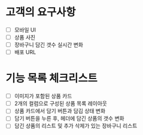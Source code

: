 # 고객의 요구사항

- [ ] 모바일 UI
- [ ] 상품 사진
- [ ] 장바구니 담긴 갯수 실시간 변화
- [ ] 배포 URL

# 기능 목록 체크리스트

- [ ] 이미지가 포함된 상품 카드
- [ ] 2개의 컬럼으로 구성된 상품 목록 레이아웃
- [ ] 상품 카드에서 담기 버튼과 담김 상태 변화
- [ ] 담기 버튼을 누른 후, 헤더에 담긴 상품의 갯수 변화
- [ ] 담긴 상품의 리스트 및 추가 삭제가 있는 장바구니 리스트

